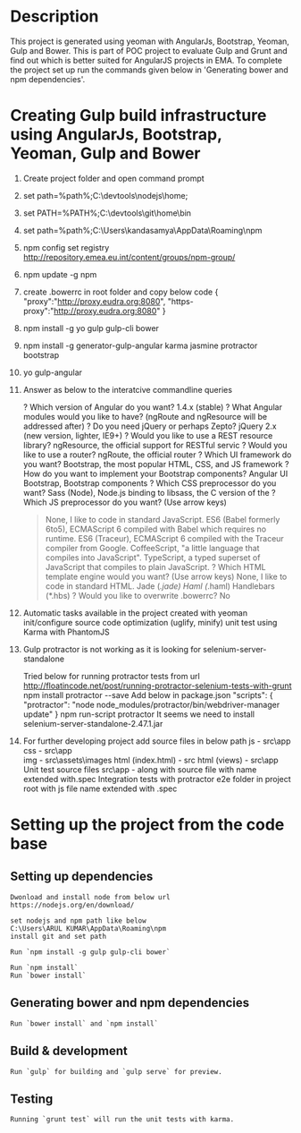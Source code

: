 # Description
This project is generated using yeoman with AngularJs, Bootstrap, Yeoman, Gulp and Bower. This is part of POC project to evaluate Gulp and Grunt and find out which is better suited for AngularJS projects in EMA.
To complete the project set up run the commands given below in 'Generating bower and npm dependencies'.

# Creating Gulp build infrastructure using AngularJs, Bootstrap, Yeoman, Gulp and Bower

1. Create project folder and open command prompt
2. set path=%path%;C:\devtools\nodejs\home;
3. set PATH=%PATH%;C:\devtools\git\home\bin
4. set path=%path%;C:\Users\kandasamya\AppData\Roaming\npm
5. npm config set registry http://repository.emea.eu.int/content/groups/npm-group/ 
6. npm update -g npm
7. create .bowerrc in root folder and copy below code
	{
	"proxy":"http://proxy.eudra.org:8080",
	"https-proxy":"http://proxy.eudra.org:8080"
	}
8. npm install -g yo gulp gulp-cli bower
9. npm install -g generator-gulp-angular karma jasmine protractor bootstrap
10. yo gulp-angular
11. Answer as below to the interatcive commandline queries 

	? Which version of Angular do you want? 1.4.x (stable)
	? What Angular modules would you like to have? (ngRoute and ngResource will be addressed after)
	? Do you need jQuery or perhaps Zepto? jQuery 2.x (new version, lighter, IE9+)
	? Would you like to use a REST resource library? ngResource, the official support for RESTful servic
	? Would you like to use a router? ngRoute, the official router
	? Which UI framework do you want? Bootstrap, the most popular HTML, CSS, and JS framework
	? How do you want to implement your Bootstrap components? Angular UI Bootstrap, Bootstrap components
	? Which CSS preprocessor do you want? Sass (Node), Node.js binding to libsass, the C version of the
	? Which JS preprocessor do you want? (Use arrow keys)
	> None, I like to code in standard JavaScript.
	  ES6 (Babel formerly 6to5), ECMAScript 6 compiled with Babel which requires no runtime.
	  ES6 (Traceur), ECMAScript 6 compiled with the Traceur compiler from Google.
	  CoffeeScript, "a little language that compiles into JavaScript".
	  TypeScript, a typed superset of JavaScript that compiles to plain JavaScript.
	  ? Which HTML template engine would you want? (Use arrow keys)
	> None, I like to code in standard HTML.
	  Jade (*.jade)
	  Haml (*.haml)
	  Handlebars (*.hbs)
	? Would you like to overwrite .bowerrc? No

12. Automatic tasks available in the project created with yeoman
	init/configure
	source code optimization (uglify, minify)
	unit test using Karma with PhantomJS
	
13. Gulp protractor is not working as it is looking for selenium-server-standalone

    Tried below for running protractor tests from url http://floatincode.net/post/running-protractor-selenium-tests-with-grunt
	npm install protractor --save
	Add below in package.json
	"scripts": {
		"protractor": "node node_modules/protractor/bin/webdriver-manager update"
	}
	npm run-script protractor
	It seems we need to install selenium-server-standalone-2.47.1.jar 
	
14. For further developing project add source files in below path
		js  - src\app\
		css - src\app\
		img - src\assets\images
		html (index.html) - src
		html (views) - src\app
	Unit test source files
		src\app - along with source file with name extended with.spec 
	Integration tests with protractor
		e2e folder in project root with js file name extended with .spec

		
# Setting up the project from the code base

## Setting up dependencies

	Dwonload and install node from below url
	https://nodejs.org/en/download/
	
	set nodejs and npm path like below
	C:\Users\ARUL KUMAR\AppData\Roaming\npm
	install git and set path

	Run `npm install -g gulp gulp-cli bower`

	Run `npm install`
	Run `bower install`

## Generating bower and npm dependencies

	Run `bower install` and `npm install`

## Build & development

	Run `gulp` for building and `gulp serve` for preview.

## Testing

	Running `grunt test` will run the unit tests with karma.

